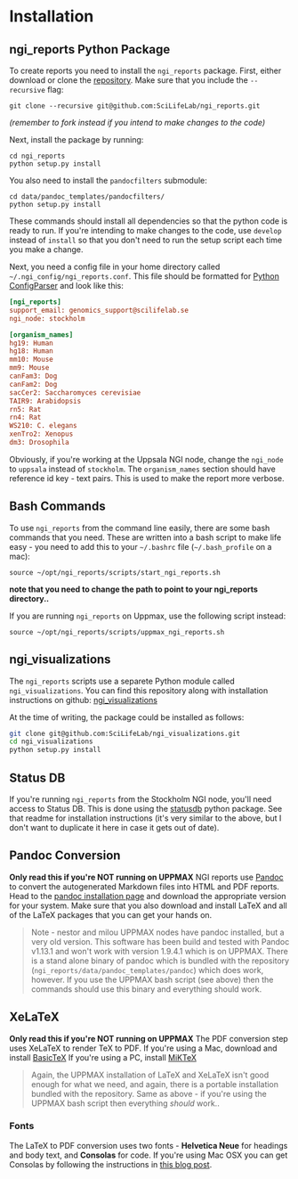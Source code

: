# Installation

## ngi_reports Python Package
To create reports you need to install the `ngi_reports` package.
First, either download or clone the [repository](https://github.com/SciLifeLab/ngi_reports).
Make sure that you include the `--recursive` flag:

```
git clone --recursive git@github.com:SciLifeLab/ngi_reports.git
```
_(remember to fork instead if you intend to make changes to the code)_

Next, install the package by running:

```
cd ngi_reports
python setup.py install
```

You also need to install the `pandocfilters` submodule:

```
cd data/pandoc_templates/pandocfilters/
python setup.py install
```

These commands should install all dependencies so that the python code is ready to run.
If you're intending to make changes to the code, use `develop` instead of `install`
so that you don't need to run the setup script each time you make a change.

Next, you need a config file in your home directory called
`~/.ngi_config/ngi_reports.conf`. This file should be formatted for 
[Python ConfigParser](https://docs.python.org/2/library/configparser.html)
and look like this:

```ini
[ngi_reports]
support_email: genomics_support@scilifelab.se
ngi_node: stockholm

[organism_names]
hg19: Human
hg18: Human
mm10: Mouse
mm9: Mouse
canFam3: Dog
canFam2: Dog
sacCer2: Saccharomyces cerevisiae
TAIR9: Arabidopsis
rn5: Rat
rn4: Rat
WS210: C. elegans
xenTro2: Xenopus
dm3: Drosophila
```

Obviously, if you're working at the Uppsala NGI node, change the `ngi_node` to
`uppsala` instead of `stockholm`. The `organism_names` section should have 
reference id key - text pairs. This is used to make the report more verbose.

## Bash Commands
To use `ngi_reports` from the command line easily, there are some bash commands
that you need. These are written into a bash script to make life easy - you need to add 
this to your `~/.bashrc` file (`~/.bash_profile` on a mac):

```
source ~/opt/ngi_reports/scripts/start_ngi_reports.sh
```

**note that you need to change the path to point to your ngi_reports directory..**

If you are running `ngi_reports` on Uppmax, use the following script instead:

```
source ~/opt/ngi_reports/scripts/uppmax_ngi_reports.sh
```

## ngi_visualizations
The `ngi_reports` scripts use a separete Python module called `ngi_visualizations`.
You can find this repository along with installation instructions on github:
[ngi_visualizations](https://github.com/SciLifeLab/ngi_visualizations)

At the time of writing, the package could be installed as follows:

```bash
git clone git@github.com:SciLifeLab/ngi_visualizations.git
cd ngi_visualizations
python setup.py install
```


## Status DB
If you're running `ngi_reports` from the Stockholm NGI node, you'll need access
to Status DB. This is done using the [statusdb](https://github.com/SciLifeLab/statusdb)
python package. See that readme for installation instructions (it's very similar to the
above, but I don't want to duplicate it here in case it gets out of date).

## Pandoc Conversion
**Only read this if you're NOT running on UPPMAX**
NGI reports use [Pandoc](http://johnmacfarlane.net/pandoc/)
to convert the autogenerated Markdown files into HTML and PDF reports.
Head to the [pandoc installation page](http://johnmacfarlane.net/pandoc/installing.html)
and download the appropriate version for your system. Make sure that you also
download and install LaTeX and all of the LaTeX packages that you can get your
hands on.

> Note - nestor and milou UPPMAX nodes have pandoc installed, but a very old version.
> This software has been build and tested with Pandoc v1.13.1 and won't work with
> version 1.9.4.1 which is on UPPMAX. There is a stand alone binary of pandoc which
> is bundled with the repository (`ngi_reports/data/pandoc_templates/pandoc`)
> which does work, however. If you use the UPPMAX bash script (see above) then
> the commands should use this binary and everything should work.

## XeLaTeX
**Only read this if you're NOT running on UPPMAX**
The PDF conversion step uses XeLaTeX to render TeX to PDF.  If you're using a Mac,
download and install [BasicTeX](http://www.tug.org/mactex/morepackages.html)
If you're using a PC, install [MiKTeX](http://miktex.org/)

> Again, the UPPMAX installation of LaTeX and XeLaTeX isn't good enough for
> what we need, and again, there is a portable installation bundled with the 
> repository. Same as above - if you're using the UPPMAX bash script then
> everything _should_ work..

### Fonts
The LaTeX to PDF conversion uses two fonts - **Helvetica Neue** for headings
and body text, and **Consolas** for code. If you're using Mac OSX you can get
Consolas by following the instructions in
[this blog post](http://zjhzxhz.com/2014/01/install-microsofts-consolas-font-on-mac-os-x/).
